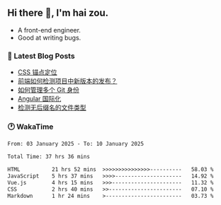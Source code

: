 ## Hi there 👋, I'm hai zou.

- A front-end engineer.
- Good at writing bugs.

### 📖 Latest Blog Posts
<!-- BLOG-POST-LIST:START -->
- [CSS 锚点定位](https://blog.izou.top/css/anchor-position/)
- [前端如何检测项目中新版本的发布？](https://blog.izou.top/angular/version-update/)
- [如何管理多个 Git 身份](https://blog.izou.top/git/multi-git-identity/)
- [Angular 国际化](https://blog.izou.top/angular/i18n/)
- [检测无后缀名的文件类型](https://blog.izou.top/js/filetype-check/)
<!-- BLOG-POST-LIST:END -->

### 🕐 WakaTime
<!--START_SECTION:waka-->

```txt
From: 03 January 2025 - To: 10 January 2025

Total Time: 37 hrs 36 mins

HTML          21 hrs 52 mins  >>>>>>>>>>>>>>>----------   58.03 %
JavaScript    5 hrs 37 mins   >>>>---------------------   14.92 %
Vue.js        4 hrs 15 mins   >>>----------------------   11.32 %
CSS           2 hrs 40 mins   >>-----------------------   07.10 %
Markdown      1 hr 24 mins    >------------------------   03.73 %
```

<!--END_SECTION:waka-->
